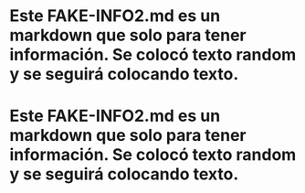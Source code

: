 # Este FAKE-INFO2.md es un markdown que solo para tener información. Se colocó texto random y se seguirá colocando texto.

# Este FAKE-INFO2.md es un markdown que solo para tener información. Se colocó texto random y se seguirá colocando texto.
